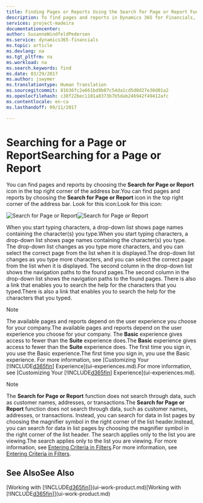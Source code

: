 ```yaml
---
title: Finding Pages or Reports Using the Search for Page or Report Function | Microsoft Docs
description: To find pages and reports in Dynamics 365 for Financials, you can use the Search for Page or Report feature.
services: project-madeira
documentationcenter: 
author: SusanneWindfeldPedersen
ms.service: dynamics365-financials
ms.topic: article
ms.devlang: na
ms.tgt_pltfrm: na
ms.workload: na
ms.search.keywords: find
ms.date: 03/29/2017
ms.author: jswymer
ms.translationtype: Human Translation
ms.sourcegitcommit: 81636fc2e661bd9b07c54da1cd5d0d27e30d01a2
ms.openlocfilehash: c38f22bec1101a8373b7b5dab246942f49412afc
ms.contentlocale: en-ca
ms.lasthandoff: 09/11/2017

---
```

# <a name="searching-for-a-page-or-report"></a><span data-ttu-id="34412-103">Searching for a Page or Report</span><span class="sxs-lookup"><span data-stu-id="34412-103">Searching for a Page or Report</span></span>
<span data-ttu-id="34412-104">You can find pages and reports by choosing the **Search for Page or Report** icon in the top right corner of the address bar.</span><span class="sxs-lookup"><span data-stu-id="34412-104">You can find pages and reports by choosing the **Search for Page or Report** icon in the top right corner of the address bar.</span></span> <span data-ttu-id="34412-105">Look for this icon:</span><span class="sxs-lookup"><span data-stu-id="34412-105">Look for this icon:</span></span>

<span data-ttu-id="34412-106">![Search for Page or Report](media/ui-search/search.png "Search for Page or Report")</span><span class="sxs-lookup"><span data-stu-id="34412-106">![Search for Page or Report](media/ui-search/search.png "Search for Page or Report")</span></span>

<span data-ttu-id="34412-107">When you start typing characters, a drop-down list shows page names containing the character(s) you type.</span><span class="sxs-lookup"><span data-stu-id="34412-107">When you start typing characters, a drop-down list shows page names containing the character(s) you type.</span></span> <span data-ttu-id="34412-108">The drop-down list changes as you type more characters, and you can select the correct page from the list when it is displayed.</span><span class="sxs-lookup"><span data-stu-id="34412-108">The drop-down list changes as you type more characters, and you can select the correct page from the list when it is displayed.</span></span> <span data-ttu-id="34412-109">The second column in the drop-down list shows the navigation paths to the found pages.</span><span class="sxs-lookup"><span data-stu-id="34412-109">The second column in the drop-down list shows the navigation paths to the found pages.</span></span> <span data-ttu-id="34412-110">There is also a link that enables you to search the help for the characters that you typed.</span><span class="sxs-lookup"><span data-stu-id="34412-110">There is also a link that enables you to search the help for the characters that you typed.</span></span>

> [!NOTE]  
>   <span data-ttu-id="34412-111">The available pages and reports depend on the user experience you choose for your company.</span><span class="sxs-lookup"><span data-stu-id="34412-111">The available pages and reports depend on the user experience you choose for your company.</span></span> <span data-ttu-id="34412-112">The **Basic** experience gives access to fewer than the **Suite** experience does.</span><span class="sxs-lookup"><span data-stu-id="34412-112">The **Basic** experience gives access to fewer than the **Suite** experience does.</span></span> <span data-ttu-id="34412-113">The first time you sign in, you use the Basic experience.</span><span class="sxs-lookup"><span data-stu-id="34412-113">The first time you sign in, you use the Basic experience.</span></span> <span data-ttu-id="34412-114">For more information, see [Customizing Your [!INCLUDE[d365fin](includes/d365fin_long_md.md)] Experience](ui-experiences.md).</span><span class="sxs-lookup"><span data-stu-id="34412-114">For more information, see [Customizing Your [!INCLUDE[d365fin](includes/d365fin_long_md.md)] Experience](ui-experiences.md).</span></span>

> [!NOTE]  
>   <span data-ttu-id="34412-115">The **Search for Page or Report** function does not search through data, such as customer names, addresses, or transactions.</span><span class="sxs-lookup"><span data-stu-id="34412-115">The **Search for Page or Report** function does not search through data, such as customer names, addresses, or transactions.</span></span> <span data-ttu-id="34412-116">Instead, you can search for data in list pages by choosing the magnifier symbol in the right corner of the list header.</span><span class="sxs-lookup"><span data-stu-id="34412-116">Instead, you can search for data in list pages by choosing the magnifier symbol in the right corner of the list header.</span></span> <span data-ttu-id="34412-117">The search applies only to the list you are viewing.</span><span class="sxs-lookup"><span data-stu-id="34412-117">The search applies only to the list you are viewing.</span></span> <span data-ttu-id="34412-118">For more information, see [Entering Criteria in Filters](ui-enter-criteria-filters.md).</span><span class="sxs-lookup"><span data-stu-id="34412-118">For more information, see [Entering Criteria in Filters](ui-enter-criteria-filters.md).</span></span>

## <a name="see-also"></a><span data-ttu-id="34412-119">See Also</span><span class="sxs-lookup"><span data-stu-id="34412-119">See Also</span></span>
<span data-ttu-id="34412-120">[Working with [!INCLUDE[d365fin](includes/d365fin_md.md)]](ui-work-product.md)</span><span class="sxs-lookup"><span data-stu-id="34412-120">[Working with [!INCLUDE[d365fin](includes/d365fin_md.md)]](ui-work-product.md)</span></span>

